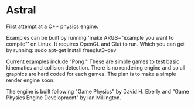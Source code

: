 # Astral
First attempt at a C++ physics engine. 

Examples can be built by running 'make ARGS="example you want to compile"' on Linux. It requires OpenGL and Glut to run. Which you can get by running:
sudo apt-get install freeglut3-dev

Current examples include "Pong." These are simple games to test basic kinematics and collision detection.
There is no rendering engine and so all graphics are hard coded for each games. The plan is to make a simple render engine soon.

The engine is built following "Game Physics" by David H. Eberly and "Game Physics Engine Development" by Ian Millington.
